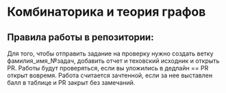 # Комбинаторика и теория графов
## Правила работы в репозитории:
Для того, чтобы отправить задание на проверку нужно создать ветку фамилия_имя_№задач, добавить отчет и теховский исходник и открыть PR.
Работы будут проверяться, если вы уложились в дедлайн == PR открыт вовремя.
Работа считается зачтенной, если за нее выставлен балл в таблице и PR закрыт без замечаний.
